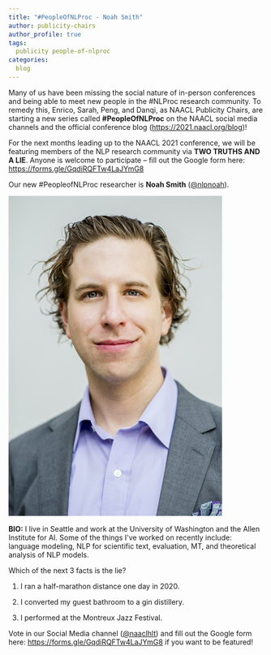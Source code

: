 ```yaml
---
title: "#PeopleOfNLProc - Noah Smith"
author: publicity-chairs
author_profile: true
tags:
  publicity people-of-nlproc
categories:
  blog
---
```


Many of us have been missing the social nature of in-person conferences and being able to meet new people in the #NLProc research community. To remedy this, Enrico, Sarah, Peng, and Danqi, as NAACL Publicity Chairs, are starting a new series called **#PeopleOfNLProc** on the NAACL social media channels and the official conference blog (<https://2021.naacl.org/blog>)!

For the next months leading up to the NAACL 2021 conference, we will be featuring members of the NLP research community via **TWO TRUTHS AND A LIE**. Anyone is welcome to participate – fill out the Google form here: <https://forms.gle/GqdiRQFTw4LaJYmG8>


Our new #PeopleofNLProc researcher is **Noah Smith** ([@nlpnoah](https://twitter.com/nlpnoah)).

![Photo of Noah Smith](/assets/images/people-of-nlproc-blog/Noah_Smith.jpg)

**BIO:** I live in Seattle and work at the University of Washington and the Allen Institute for AI.  Some of the things I've worked on recently include:  language modeling, NLP for scientific text, evaluation, MT, and theoretical analysis of NLP models.

Which of the next 3 facts is the lie?

1. I ran a half-marathon distance one day in 2020.

2. I converted my guest bathroom to a gin distillery.

3. I performed at the Montreux Jazz Festival.

Vote in our Social Media channel ([@naaclhlt](https://twitter.com/NAACLHLT)) and fill out the Google form here: <https://forms.gle/GqdiRQFTw4LaJYmG8> if you want to be featured!
